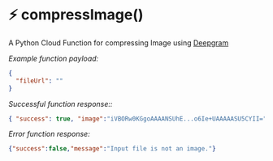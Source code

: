 # ⚡ compressImage()

A Python Cloud Function for compressing Image using [Deepgram](https://deepgram.com/)

_Example function payload:_

```json
{
  "fileUrl": ""
}
```

_Successful function response::_

```json
{ "success": true, "image":"iVBORw0KGgoAAAANSUhE...o6Ie+UAAAAASU5CYII=" }
```

_Error function response:_

```json
{"success":false,"message":"Input file is not an image."}
```
